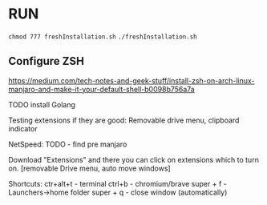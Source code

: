 # RUN
`chmod 777 freshInstallation.sh`
`./freshInstallation.sh`

## Configure ZSH
https://medium.com/tech-notes-and-geek-stuff/install-zsh-on-arch-linux-manjaro-and-make-it-your-default-shell-b0098b756a7a


TODO install Golang

Testing extensions if they are good:
Removable drive menu, clipboard indicator 


NetSpeed:
TODO - find pre manjaro


Download "Extensions" and there you can click on extensions which to turn on.
[removable Drive menu, auto move windows]

Shortcuts: 
ctr+alt+t - terminal
ctrl+b - chromium/brave
super + f - Launchers->home folder
super + q - close window (automatically)
